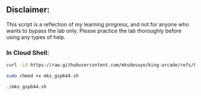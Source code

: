 ## Disclaimer:

This script is a reflection of my learning progress, and not for anyone who wants to bypass the lab only. Please practice the lab thoroughly before using any types of help.

### In Cloud Shell:

```bash
curl -LO https://raw.githubusercontent.com/mksdesuyo/king-arcade/refs/heads/main/Build%20a%20Serverless%20App%20with%20Cloud%20Run%20that%20Creates%20PDF%20Files%20%7C%20GSP644/mks_gsp644.sh

sudo chmod +x mks_gsp644.sh

./mks_gsp644.sh
```
